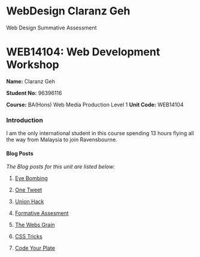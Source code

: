 # WebDesign Claranz Geh
Web Design Summative Assessment 
# WEB14104: Web Development Workshop

**Name:** Claranz Geh

**Student No:** 96396116

**Course:** BA(Hons) Web Media Production Level 1
**Unit Code:** WEB14104


### Introduction
I am the only international student in this course spending 13 hours flying all the way from Malaysia to join Ravensbourne.  


#### Blog Posts


*The Blog posts for this unit are listed below:*


1. [Eye Bombing](http://fourthfloor.raveweb.net/cgeh/2016/10/08/eye-bombing-project/)

2. [One Tweet](http://fourthfloor.raveweb.net/cgeh/2016/10/24/one-tweet-project/)

3. [Union Hack](http://fourthfloor.raveweb.net/cgeh/2016/11/07/union-hack/)

4. [Formative Assesment](http://fourthfloor.raveweb.net/cgeh/2016/11/13/mini-lessons/)

5. [The Webs Grain](http://fourthfloor.raveweb.net/cgeh/2016/11/26/the-webs-grain/)

6. [CSS Tricks](http://fourthfloor.raveweb.net/cgeh/2016/12/03/css-tricks/)

7. [Code Your Plate](http://fourthfloor.raveweb.net/cgeh/2016/12/03/code-in-your-plate/)

